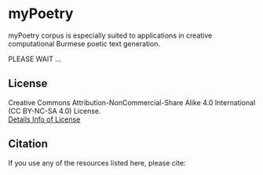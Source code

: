 # myPoetry
myPoetry corpus is especially suited to applications in creative computational Burmese poetic text generation.

PLEASE WAIT ... 


## License

Creative Commons Attribution-NonCommercial-Share Alike 4.0 International (CC BY-NC-SA 4.0) License.  
[Details Info of License](https://creativecommons.org/licenses/by-nc-sa/4.0/)

## Citation

If you use any of the resources listed here, please cite:  

